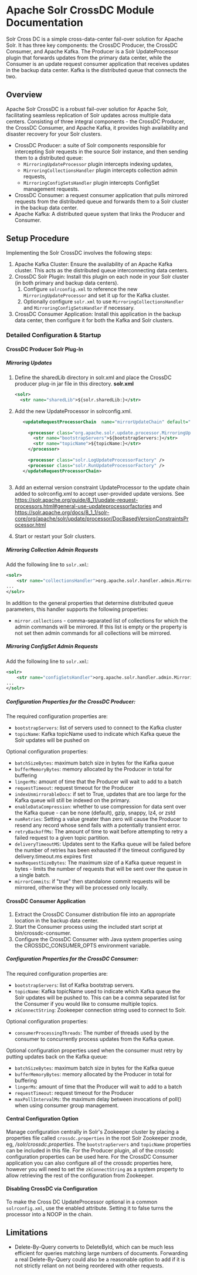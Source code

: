 # Apache Solr CrossDC Module Documentation

Solr Cross DC is a simple cross-data-center fail-over solution for Apache Solr. It has three key components: the CrossDC Producer, the CrossDC Consumer, and Apache Kafka. The Producer is a Solr UpdateProcessor plugin that forwards updates from the primary data center, while the Consumer is an update request consumer application that receives updates in the backup data center. Kafka is the distributed queue that connects the two.

## Overview

Apache Solr CrossDC is a robust fail-over solution for Apache Solr, facilitating seamless replication of Solr updates across multiple data centers. Consisting of three integral components - the CrossDC Producer, the CrossDC Consumer, and Apache Kafka, it provides high availability and disaster recovery for your Solr clusters.

 * CrossDC Producer: a suite of Solr components responsible for intercepting Solr requests in the source Solr instance, and then sending them to a distributed queue:
   * `MirroringUpdateProcessor` plugin intercepts indexing updates,
   * `MirroringCollectionsHandler` plugin intercepts collection admin requests,
   * `MirroringConfigSetsHandler` plugin intercepts ConfigSet management requests.
 * CrossDC Consumer: a request consumer application that pulls mirrored requests from the distributed queue and forwards them to a Solr cluster in the backup data center.
 * Apache Kafka: A distributed queue system that links the Producer and Consumer.

## Setup Procedure

Implementing the Solr CrossDC involves the following steps:

1. Apache Kafka Cluster: Ensure the availability of an Apache Kafka cluster. This acts as the distributed queue interconnecting data centers.
2. CrossDC Solr Plugin: Install this plugin on each node in your Solr cluster (in both primary and backup data centers).
   1. Configure `solrconfig.xml` to reference the new `MirroringUpdateProcessor` and set it up for the Kafka cluster.
   2. Optionally configure `solr.xml` to use `MirroringCollectionsHandler` and `MirroringConfigSetsHandler` if necessary.
3. CrossDC Consumer Application: Install this application in the backup data center, then configure it for both the Kafka and Solr clusters.

### Detailed Configuration & Startup

#### CrossDC Producer Solr Plug-In

##### Mirroring Updates

1. Define the sharedLib directory in solr.xml and place the CrossDC producer plug-in jar file in this directory. 
    **solr.xml**

   ```xml
   <solr>
     <str name="sharedLib">${solr.sharedLib:}</str>
   ```
2. Add the new UpdateProcessor in solrconfig.xml.
    ```xml
       <updateRequestProcessorChain  name="mirrorUpdateChain" default="true">
       
         <processor class="org.apache.solr.update.processor.MirroringUpdateRequestProcessorFactory">
           <str name="bootstrapServers">${bootstrapServers:}</str>
           <str name="topicName">${topicName:}</str>
         </processor>
       
         <processor class="solr.LogUpdateProcessorFactory" />
         <processor class="solr.RunUpdateProcessorFactory" />
       </updateRequestProcessorChain>
       
3. Add an external version constraint UpdateProcessor to the update chain added to solrconfig.xml to accept user-provided update versions.
   See https://solr.apache.org/guide/8_11/update-request-processors.html#general-use-updateprocessorfactories and https://solr.apache.org/docs/8_1_1/solr-core/org/apache/solr/update/processor/DocBasedVersionConstraintsProcessor.html
4. Start or restart your Solr clusters.

##### Mirroring Collection Admin Requests
Add the following line to `solr.xml`:
```xml
<solr>
    <str name="collectionsHandler">org.apache.solr.handler.admin.MirroringCollectionsHandler</str>
...
</solr>
```

In addition to the general properties that determine distributed queue parameters, this handler supports the following properties:
* `mirror.collections` - comma-separated list of collections for which the admin commands will be mirrored. If this list is empty or the property is not set then admin commands for all collections will be mirrored.

##### Mirroring ConfigSet Admin Requests
Add the following line to `solr.xml`:
```xml
<solr>
    <str name="configSetsHandler">org.apache.solr.handler.admin.MirroringConfigSetsHandler</str>
...
</solr>
```

##### Configuration Properties for the CrossDC Producer:

The required configuration properties are:
- `bootstrapServers`: list of servers used to connect to the Kafka cluster
- `topicName`: Kafka topicName used to indicate which Kafka queue the Solr updates will be pushed on

Optional configuration properties:
- `batchSizeBytes`: maximum batch size in bytes for the Kafka queue
- `bufferMemoryBytes`: memory allocated by the Producer in total for buffering 
- `lingerMs`: amount of time that the Producer will wait to add to a batch
- `requestTimeout`: request timeout for the Producer 
- `indexUnmirrorableDocs`: if set to True, updates that are too large for the Kafka queue will still be indexed on the primary.
- `enableDataCompression`: whether to use compression for data sent over the Kafka queue - can be none (default), gzip, snappy, lz4, or zstd
- `numRetries`: Setting a value greater than zero will cause the Producer to resend any record whose send fails with a potentially transient error.
- `retryBackoffMs`: The amount of time to wait before attempting to retry a failed request to a given topic partition.
- `deliveryTimeoutMS`: Updates sent to the Kafka queue will be failed before the number of retries has been exhausted if the timeout configured by delivery.timeout.ms expires first
- `maxRequestSizeBytes`: The maximum size of a Kafka queue request in bytes - limits the number of requests that will be sent over the queue in a single batch.
- `mirrorCommits`: if "true" then standalone commit requests will be mirrored, otherwise they will be processed only locally.

#### CrossDC Consumer Application

1. Extract the CrossDC Consumer distribution file into an appropriate location in the backup data center.
2. Start the Consumer process using the included start script at bin/crossdc-consumer.
3. Configure the CrossDC Consumer with Java system properties using the CROSSDC_CONSUMER_OPTS environment variable.

##### Configuration Properties for the CrossDC Consumer:

The required configuration properties are: 
- `bootstrapServers`: list of Kafka bootstrap servers.
- `topicName`: Kafka topicName used to indicate which Kafka queue the Solr updates will be pushed to. This can be a comma separated list for the Consumer if you would like to consume multiple topics.
- `zkConnectString`: Zookeeper connection string used to connect to Solr.

Optional configuration properties:
- `consumerProcessingThreads`: The number of threads used by the consumer to concurrently process updates from the Kafka queue.

Optional configuration properties used when the consumer must retry by putting updates back on the Kafka queue:
- `batchSizeBytes`: maximum batch size in bytes for the Kafka queue
- `bufferMemoryBytes`: memory allocated by the Producer in total for buffering 
- `lingerMs`: amount of time that the Producer will wait to add to a batch
- `requestTimeout`: request timeout for the Producer 
- `maxPollIntervalMs`: the maximum delay between invocations of poll() when using consumer group management.

#### Central Configuration Option

Manage configuration centrally in Solr's Zookeeper cluster by placing a properties file called `crossdc.properties` in the root Solr
Zookeeper znode, eg, */solr/crossdc.properties*. The `bootstrapServers` and `topicName` properties can be included in this file. For
the Producer plugin, all of the crossdc configuration properties can be used here. For the CrossDC Consumer application you can also
configure all of the crossdc properties here, however you will need to set the `zkConnectString` as a system property to allow retrieving
the rest of the configuration from Zookeeper.

#### Disabling CrossDC via Configuration

To make the Cross DC UpdateProcessor optional in a common `solrconfig.xml`, use the enabled attribute. Setting it to false turns the processor into a NOOP in the chain.

## Limitations

- Delete-By-Query converts to DeleteById, which can be much less efficient for queries matching large numbers of documents.
  Forwarding a real Delete-By-Query could also be a reasonable option to add if it is not strictly reliant on not being reordered with other requests.